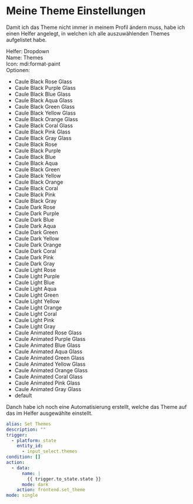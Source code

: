 # Meine Theme Einstellungen

Damit ich das Theme nicht immer in meinem Profil ändern muss, habe ich einen Helfer angelegt, in welchen ich alle auszuwählenden Themes aufgelistet habe.

Helfer: Dropdown<br>
Name: Themes<br>
Icon: mdi:format-paint<br>
Optionen:<br>

- Caule Black Rose Glass
- Caule Black Purple Glass
- Caule Black Blue Glass
- Caule Black Aqua Glass
- Caule Black Green Glass
- Caule Black Yellow Glass
- Caule Black Orange Glass
- Caule Black Coral Glass
- Caule Black Pink Glass
- Caule Black Gray Glass
- Caule Black Rose
- Caule Black Purple
- Caule Black Blue
- Caule Black Aqua
- Caule Black Green
- Caule Black Yellow
- Caule Black Orange
- Caule Black Coral
- Caule Black Pink
- Caule Black Gray
- Caule Dark Rose
- Caule Dark Purple
- Caule Dark Blue
- Caule Dark Aqua
- Caule Dark Green
- Caule Dark Yellow
- Caule Dark Orange
- Caule Dark Coral
- Caule Dark Pink
- Caule Dark Gray
- Caule Light Rose
- Caule Light Purple
- Caule Light Blue
- Caule Light Aqua
- Caule Light Green
- Caule Light Yellow
- Caule Light Orange
- Caule Light Coral
- Caule Light Pink
- Caule Light Gray
- Caule Animated Rose Glass
- Caule Animated Purple Glass
- Caule Animated Blue Glass
- Caule Animated Aqua Glass
- Caule Animated Green Glass
- Caule Animated Yellow Glass
- Caule Animated Orange Glass
- Caule Animated Coral Glass
- Caule Animated Pink Glass
- Caule Animated Gray Glass
- default


Danch habe ich noch eine Automatisierung erstellt, welche das Theme auf das im Helfer ausgewählte einstellt.

```yaml
alias: Set Themes
description: ""
trigger:
  - platform: state
    entity_id:
      - input_select.themes
condition: []
action:
  - data:
      name: |
        {{ trigger.to_state.state }}
      mode: dark
    action: frontend.set_theme
mode: single
```

